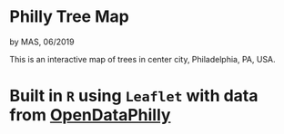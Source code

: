 # Philly Tree Map
by MAS, 06/2019

This is an interactive map of trees in center city, Philadelphia, PA, USA.

# Built in ```R``` using ```Leaflet``` with data from [OpenDataPhilly](https://www.opendataphilly.org/)
